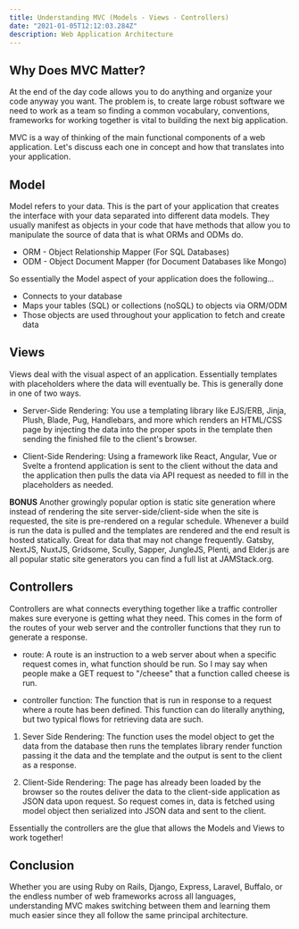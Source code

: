```yaml
---
title: Understanding MVC (Models - Views - Controllers)
date: "2021-01-05T12:12:03.284Z"
description: Web Application Architecture
---
```


## Why Does MVC Matter?

At the end of the day code allows you to do anything and organize your code anyway you want. The problem is, to create large robust software we need to work as a team so finding a common vocabulary, conventions, frameworks for working together is vital to building the next big application.

MVC is a way of thinking of the main functional components of a web application. Let's discuss each one in concept and how that translates into your application.

## Model

Model refers to your data. This is the part of your application that creates the interface with your data separated into different data models. They usually manifest as objects in your code that have methods that allow you to manipulate the source of data that is what ORMs and ODMs do.

- ORM - Object Relationship Mapper (For SQL Databases)
- ODM - Object Document Mapper (for Document Databases like Mongo)

So essentially the Model aspect of your application does the following...

- Connects to your database
- Maps your tables (SQL) or collections (noSQL) to objects via ORM/ODM
- Those objects are used throughout your application to fetch and create data

## Views

Views deal with the visual aspect of an application. Essentially templates with placeholders where the data will eventually be. This is generally done in one of two ways.

- Server-Side Rendering: You use a templating library like EJS/ERB, Jinja, Plush, Blade, Pug, Handlebars, and more which renders an HTML/CSS page by injecting the data into the proper spots in the template then sending the finished file to the client's browser.

- Client-Side Rendering: Using a framework like React, Angular, Vue or Svelte a frontend application is sent to the client without the data and the application then pulls the data via API request as needed to fill in the placeholders as needed.

**BONUS** Another growingly popular option is static site generation where instead of rendering the site server-side/client-side when the site is requested, the site is pre-rendered on a regular schedule. Whenever a build is run the data is pulled and the templates are rendered and the end result is hosted statically. Great for data that may not change frequently. Gatsby, NextJS, NuxtJS, Gridsome, Scully, Sapper, JungleJS, Plenti, and Elder.js are all popular static site generators you can find a full list at JAMStack.org.

## Controllers

Controllers are what connects everything together like a traffic controller makes sure everyone is getting what they need. This comes in the form of the routes of your web server and the controller functions that they run to generate a response.

- route: A route is an instruction to a web server about when a specific request comes in, what function should be run. So I may say when people make a GET request to "/cheese" that a function called cheese is run.

- controller function: The function that is run in response to a request where a route has been defined. This function can do literally anything, but two typical flows for retrieving data are such.

1. Sever Side Rendering: The function uses the model object to get the data from the database then runs the templates library render function passing it the data and the template and the output is sent to the client as a response.

2. Client-Side Rendering: The page has already been loaded by the browser so the routes deliver the data to the client-side application as JSON data upon request. So request comes in, data is fetched using model object then serialized into JSON data and sent to the client.

Essentially the controllers are the glue that allows the Models and Views to work together!

## Conclusion

Whether you are using Ruby on Rails, Django, Express, Laravel, Buffalo, or the endless number of web frameworks across all languages, understanding MVC makes switching between them and learning them much easier since they all follow the same principal architecture.